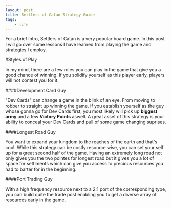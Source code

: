 ```yaml
---
layout: post
title: Settlers of Catan Strategy Guide
tags:
	- life
---
```


For a brief intro, Settlers of Catan is a very popular board game. In this post I will go over some lessons I have learned from playing the game and strategies I employ.

#Styles of Play

In my mind, there are a few roles you can play in the game that give you a good chance of winning. If you solidify yourself as this player early, players will not contest you for it.

####Development Card Guy

"Dev Cards" can change a game in the blink of an eye. From moving to robber to straight up winning the game. If you establish yourself as the guy whose gonna go for Dev Cards first, you most likely will pick up **biggest army** and a few **Victory Points** aswell. A great asset of this strategy is your ability to conceal your Dev Cards and pull of some game changing suprises. 

####Longest Road Guy

You want to expand your kingdom to the reaches of the earth and that's cool. While this strategy can be costly resource wise, you can set your self up for a great second half of the game. Having an extremely long road not only gives you the two pointes for longest road but it gives you a lot of space for settlments which can give you access to precious resources you had to barter for in the beginning. 

####Port Trading Guy

With a high frequency resource next to a 2:1 port of the corresponding type, you can build quite the trade post enabling you to get a diverse array of resources early in the game.

